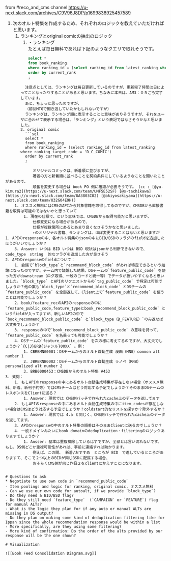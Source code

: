 


from #reco_and_cms channel
https://u-next.slack.com/archives/C9V96J8DP/p1699838925457589
1. 次のオルト特集を作成するため、それぞれのロジックを教えていただければと思います。
	1. ランキングとoriginal comicの抽出のロジック
		1. ・ランキング  
			たとえば毎日無料であれば下記のようなクエリで取れそうです。  
			```sql
			select * 
			from book_ranking 
			where ranking_id = (select ranking_id from latest_ranking where ranking_target_code = 'D_C_COMIC')
			order by current_rank
			;
		  ```
			注意点としては、ランキングは毎日更新しているのですが、更新完了時間は日によってことなったりすることがあると思います。ちなみに本日は、AM3：０５ごろ完了しています。  
			あと、ちょっと思ったのですが、  
			（前回MTGで聞き逃していたかもしれないですが）  
			ランキングは、ランキング順に表示することに意味がありそうですが、それをユーザに合わせて表示する場合は、「ランキング」という表記ではなさそうかなと思いました。
		2. original comic
			```sql
			select * 
			from book_ranking 
			where ranking_id = (select ranking_id from latest_ranking where ranking_target_code = 'D_C_COMIC')
			order by current_rank
			;
```
			オリジナルコミックは、新着順に並びますが、  
			著者の方と新着順に並べることを契約条件にしているようなことを聞いたことがあるので、  
			順番を変更する場合は book PO 側に確認が必要そうです。 (cc : [@yu-kimura2](https://u-next.slack.com/team/UMF5E52SF) [@s-tachikawa](https://u-next.slack.com/team/UA3803C02) [@akiyosakiyama](https://u-next.slack.com/team/U32G04E9H))
	1. オススメ無料にはCMSのAPIから対象書籍を取得してるのですが、CMSDBから直接書籍を取得は可能のではないかと思っていて
		1. 現在の仕様で、という意味では、CMSDBから取得可能だと思いますが、  
			仕様変更になる場合があるので、  
			仕様が複数箇所にあるとあまり良くなさそうかなと思いました。  
			↑のオリジナル書籍、ランキングは、ほぼ変更することはないと思いますが
1. APIのresponseの中、各オルト特集のjsonの中にBID/BSDのフラグのfieldを追加したほうがいいでしょうか？
	3. Answer: いつは BID いつは BSD 現状はjsonから判断できないので、code_type　string  的なフラグを追加した方が良さそう
2. APIのresponseのfieldについて：
	1. 会議で`block_type`と`recommend_block_code` があれば特定できるという結論になったのですが、チーム内で議論した結果、DSチームの`feature_public_code` を使った方がdownstream（ログ取得、一般のコードと統一等）でデータが扱いやすくなると思いました。`block_type` とAPIのリクエストからの`tag_public_code` で特定は可能でしょうか？他の案も`block_type`と`recommend_block_code` とDSチームの`feature_public_code` を全部返して、Client上で`feature_public_code` を使うことは可能でしょうか？
	2. book/feature_recのAPIのresponseの中に`feature_public_code,feature_typeとbook_recommend_block_public_code` というfieldが入ってますが、新しいAPIの中で`book_recommend_block_public_code` と`block_type（B_FEATURE）`のみ返せば大丈夫でしょうか？
	3. responseの中で`book_recommend_block_public_code` の意味を持って、`feature_public_code` を名乗っても可能でしょうか？
	4. DSチームの`feature_public_code` を次の様に考えてるのですが、大丈夫でしょうか？`{C|J}BRB{ジャンル}00XX` 。例：
		1. CBRBMNG0001：DSチームからのオルト自動生成 漫画（MNG）common alt number 1
		2. JBRBRNB0002：DSチームからのオルト自動生成 ラノベ（RNB）personalized alt number 2
		3. BRB0000453：CMSDBからのオルト特集 #453
3. 質問：
	1. もしAPIのresponseの中にあるオルト自動生成特集が存在しない場合（オススメ無料、新着、新刊予約等）ではCMSチームはどう対応する予定でしょうか？そのままDSチームのレスポンスをClientに送る？
		1. Answer: 現状では CMS側バッチで作られたcache上のデータを返してます
	2. もしAPIのresponseの中にあるオルト自動生成特集の中にitem_codesが存在しない場合はCMSはどう対応する予定でしょうか？coldstart的なリストを探すか？除外するか？
		1. Answer: 現状では 4.a と同じく、CMS側バッチで作られたcache上のデータを返してます。
	3. APIのresponseの中のオルト特集の順番はそのままClientに送るのでしょうか？
	4. 一般ドメインみたいにbook domainのdeduplication・filteringのロジックありますでしょうか？
		1. Ansser: 基本は重複排除しているはずですが、全部とは言い切れないです。　もし、DS側どこか重複可能性があれば、事前に連絡すれば助かります。  
			例えば、この間、 新着/おすすめ　ところが BID　で返しているところがありますて、そこで２つ以上のBIDが同じBSDに配属する場合、  
			おそらくCMS側が同じ作品２をclientにかえすことになります。


# Questions to ask
* Negotiate to use own code in `recommend_public_code`
- Item poolings and logic for ranking, original comic, オススメ無料
- Can we use our own code for autoalt, if we provide `block_type`?
- Do they need a BID/BSD flag?
- Do they still need `feature_type`  (`CAMPAIGN` or `FEATURE`) flag for manual ALTs?
- What is the logic they plan for if any auto or manual ALTs are missing in DS output?
- Do they plan on making some kind of deduplication filtering like for Ippan since the whole recommendation response would be within a list
- More specifically, are they using some filtering?
- More kind of confirmation: Do the order of the alts provided by our response will be the one shown?

# Visualization

![[Book Feed Consolidation Diagram.svg]]